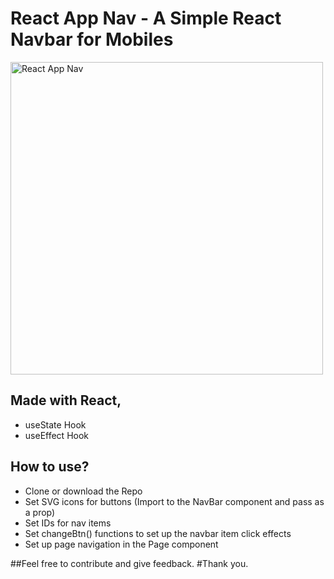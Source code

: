 # React App Nav - A Simple React Navbar for Mobiles

<img alt="React App Nav" width="500px" src="https://i.ibb.co/DtL4Ygh/dfdsf.jpg" />

## Made with React,

- useState Hook
- useEffect Hook


## How to use?
- Clone or download the Repo
- Set SVG icons for buttons (Import to the NavBar component and pass as a prop)
- Set IDs for nav items 
- Set changeBtn() functions to set up the navbar item click effects
- Set up page navigation in the Page component 

##Feel free to contribute and give feedback. 
#Thank you. 